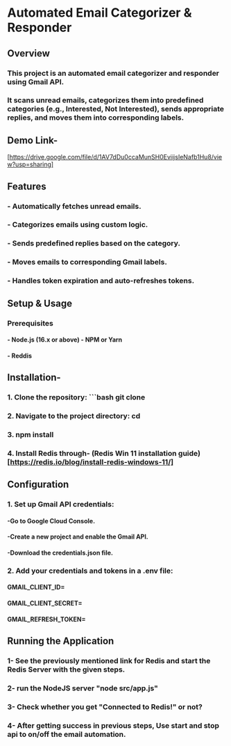 # Automated Email Categorizer & Responder
## Overview
### This project is an automated email categorizer and responder using Gmail API.
### It scans unread emails, categorizes them into predefined categories (e.g., Interested, Not Interested), sends appropriate replies, and moves them into corresponding labels. 
## Demo Link- 
[https://drive.google.com/file/d/1AV7dDu0ccaMunSH0EviijsIeNafb1Hu8/view?usp=sharing]
## Features
### - Automatically fetches unread emails.
### - Categorizes emails using custom logic.
### - Sends predefined replies based on the category.
### - Moves emails to corresponding Gmail labels.
### - Handles token expiration and auto-refreshes tokens.
## Setup & Usage 
### Prerequisites 
#### - Node.js (16.x or above) - NPM or Yarn 
#### - Reddis
## Installation-
### 1. Clone the repository: ```bash git clone <repository-url>
### 2. Navigate to the project directory: cd <project-folder>
### 3. npm install
### 4. Install Redis through- (Redis Win 11 installation guide)[https://redis.io/blog/install-redis-windows-11/]
## Configuration
### 1. Set up Gmail API credentials:
####    -Go to Google Cloud Console.
####    -Create a new project and enable the Gmail API.
####    -Download the credentials.json file.
### 2. Add your credentials and tokens in a .env file:
#### GMAIL_CLIENT_ID=<your-client-id>
#### GMAIL_CLIENT_SECRET=<your-client-secret>
#### GMAIL_REFRESH_TOKEN=<your-refresh-token>
## Running the Application
### 1- See the previously mentioned link for Redis and start the Redis Server with the given steps.
### 2- run the NodeJS server "node src/app.js"
### 3- Check whether you get "Connected to Redis!" or not?
### 4- After getting success in previous steps, Use start and stop api to on/off the email automation.
